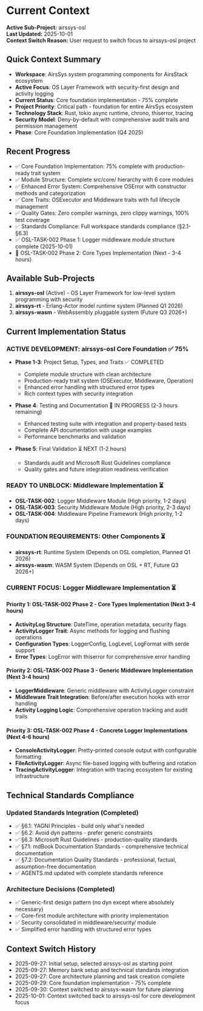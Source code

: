 # Current Context

**Active Sub-Project:** airssys-osl  
**Last Updated:** 2025-10-01  
**Context Switch Reason:** User request to switch focus to airssys-osl project

## Quick Context Summary
- **Workspace**: AirsSys system programming components for AirsStack ecosystem
- **Active Focus**: OS Layer Framework with security-first design and activity logging
- **Current Status**: Core foundation implementation - 75% complete
- **Project Priority**: Critical path - foundation for entire AirsSys ecosystem
- **Technology Stack**: Rust, tokio async runtime, chrono, thiserror, tracing
- **Security Model**: Deny-by-default with comprehensive audit trails and permission management
- **Phase**: Core Foundation Implementation (Q4 2025)

## Recent Progress
- ✅ Core Foundation Implementation: 75% complete with production-ready trait system
- ✅ Module Structure: Complete src/core/ hierarchy with 6 core modules
- ✅ Enhanced Error System: Comprehensive OSError with constructor methods and categorization
- ✅ Core Traits: OSExecutor and Middleware traits with full lifecycle management
- ✅ Quality Gates: Zero compiler warnings, zero clippy warnings, 100% test coverage
- ✅ Standards Compliance: Full workspace standards compliance (§2.1-§6.3)
- ✅ OSL-TASK-002 Phase 1: Logger middleware module structure complete (2025-10-01)
- 🔄 OSL-TASK-002 Phase 2: Core Types Implementation (Next - 3-4 hours)

## Available Sub-Projects
1. **airssys-osl** (Active) - OS Layer Framework for low-level system programming with security  
2. **airssys-rt** - Erlang-Actor model runtime system (Planned Q1 2026)
3. **airssys-wasm** - WebAssembly pluggable system (Future Q3 2026+)

## Current Implementation Status

### ACTIVE DEVELOPMENT: airssys-osl Core Foundation ✅ 75%
- **Phase 1-3**: Project Setup, Types, and Traits ✅ COMPLETED
  - Complete module structure with clean architecture
  - Production-ready trait system (OSExecutor, Middleware, Operation)
  - Enhanced error handling with structured error types
  - Rich context types with security integration
  
- **Phase 4**: Testing and Documentation 🔄 IN PROGRESS (2-3 hours remaining)
  - Enhanced testing suite with integration and property-based tests
  - Complete API documentation with usage examples
  - Performance benchmarks and validation
  
- **Phase 5**: Final Validation ⏳ NEXT (1-2 hours)
  - Standards audit and Microsoft Rust Guidelines compliance
  - Quality gates and future integration readiness verification

### READY TO UNBLOCK: Middleware Implementation ⏳
- **OSL-TASK-002**: Logger Middleware Module (High priority, 1-2 days)
- **OSL-TASK-003**: Security Middleware Module (High priority, 2-3 days)  
- **OSL-TASK-004**: Middleware Pipeline Framework (High priority, 1-2 days)

### FOUNDATION REQUIREMENTS: Other Components ⏳
- **airssys-rt**: Runtime System (Depends on OSL completion, Planned Q1 2026)  
- **airssys-wasm**: WASM System (Depends on OSL + RT, Future Q3 2026+)

### CURRENT FOCUS: Logger Middleware Implementation ⏳

#### Priority 1: OSL-TASK-002 Phase 2 - Core Types Implementation (Next 3-4 hours)
- **ActivityLog Structure**: DateTime<Utc>, operation metadata, security flags
- **ActivityLogger Trait**: Async methods for logging and flushing operations
- **Configuration Types**: LoggerConfig, LogLevel, LogFormat with serde support
- **Error Types**: LogError with thiserror for comprehensive error handling

#### Priority 2: OSL-TASK-002 Phase 3 - Generic Middleware Implementation (Next 3-4 hours)
- **LoggerMiddleware<L>**: Generic middleware with ActivityLogger constraint
- **Middleware Trait Integration**: Before/after execution hooks with error handling
- **Activity Logging Logic**: Comprehensive operation tracking and audit trails

#### Priority 3: OSL-TASK-002 Phase 4 - Concrete Logger Implementations (Next 4-6 hours)
- **ConsoleActivityLogger**: Pretty-printed console output with configurable formatting
- **FileActivityLogger**: Async file-based logging with buffering and rotation
- **TracingActivityLogger**: Integration with tracing ecosystem for existing infrastructure

## Technical Standards Compliance

### Updated Standards Integration (Completed)
- ✅ §6.1: YAGNI Principles - build only what's needed
- ✅ §6.2: Avoid dyn patterns - prefer generic constraints
- ✅ §6.3: Microsoft Rust Guidelines - production-quality standards
- ✅ §7.1: mdBook Documentation Standards - comprehensive technical documentation
- ✅ §7.2: Documentation Quality Standards - professional, factual, assumption-free documentation
- ✅ AGENTS.md updated with complete standards reference

### Architecture Decisions (Completed)
- ✅ Generic-first design pattern (no dyn except where absolutely necessary)
- ✅ Core-first module architecture with priority implementation
- ✅ Security consolidated in middleware/security/ module
- ✅ Simplified error handling with structured error types

## Context Switch History
- 2025-09-27: Initial setup, selected airssys-osl as starting point
- 2025-09-27: Memory bank setup and technical standards integration  
- 2025-09-27: Core architecture planning and task creation complete
- 2025-09-29: Core foundation implementation - 75% complete
- 2025-09-30: Context switched to airssys-wasm for future planning
- 2025-10-01: Context switched back to airssys-osl for core development focus